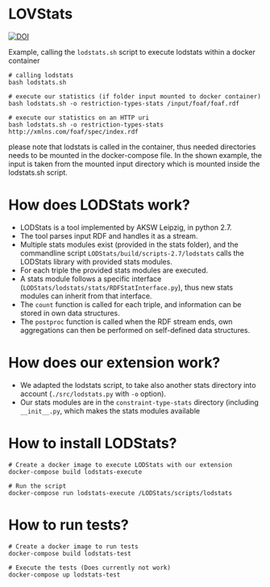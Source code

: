 # LOVStats

[![DOI](https://zenodo.org/badge/161209581.svg)](https://zenodo.org/badge/latestdoi/161209581)


Example, calling the `lodstats.sh` script to execute lodstats within a docker container 

```
# calling lodstats
bash lodstats.sh

# execute our statistics (if folder input mounted to docker container)
bash lodstats.sh -o restriction-types-stats /input/foaf/foaf.rdf 

# execute our statistics on an HTTP uri
bash lodstats.sh -o restriction-types-stats http://xmlns.com/foaf/spec/index.rdf
```

please note that lodstats is called in the container, thus needed directories needs to be mounted in the docker-compose file.
In the shown example, the input is taken from the mounted input directory which is mounted inside the lodstats.sh script.

# How does LODStats work?

* LODStats is a tool implemented by AKSW Leipzig, in python 2.7.
* The tool parses input RDF and handles it as a stream.
* Multiple stats modules exist (provided in the stats folder), and the commandline script `LODStats/build/scripts-2.7/lodstats` calls the LODStats library with provided stats modules.
* For each triple the provided stats modules are executed.
* A stats module follows a specific interface (`LODStats/lodstats/stats/RDFStatInterface.py`), thus new stats modules can inherit from that interface.
* The `count` function is called for each triple, and information can be stored in own data structures.
* The `postproc` function is called when the RDF stream ends, own aggregations can then be performed on self-defined data structures.

# How does our extension work?

* We adapted the lodstats script, to take also another stats directory into account (`./src/lodstats.py` with `-o` option).
* Our stats modules are in the `constraint-type-stats` directory (including `__init__.py`, which makes the stats modules available

# How to install LODStats?

```
# Create a docker image to execute LODStats with our extension
docker-compose build lodstats-execute

# Run the script
docker-compose run lodstats-execute /LODStats/scripts/lodstats
```

# How to run tests?

```
# Create a docker image to run tests
docker-compose build lodstats-test

# Execute the tests (Does currently not work)
docker-compose up lodstats-test
```
